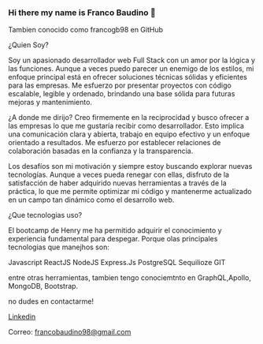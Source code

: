### Hi there my name is Franco Baudino 👋

Tambien conocido como francogb98 en GitHub

¿Quien Soy?

Soy un apasionado desarrollador web Full Stack con un amor por la lógica y las funciones. Aunque a veces puedo parecer un enemigo de los estilos, mi enfoque principal está en ofrecer soluciones técnicas sólidas y eficientes para las empresas. Me esfuerzo por presentar proyectos con código escalable, legible y ordenado, brindando una base sólida para futuras mejoras y mantenimiento.

¿A donde me dirijo?
Creo firmemente en la reciprocidad y busco ofrecer a las empresas lo que me gustaría recibir como desarrollador. Esto implica una comunicación clara y abierta, trabajo en equipo efectivo y un enfoque orientado a resultados. Me esfuerzo por establecer relaciones de colaboración basadas en la confianza y la transparencia.

Los desafíos son mi motivación y siempre estoy buscando explorar nuevas tecnologías. Aunque a veces pueda renegar con ellas, disfruto de la satisfacción de haber adquirido nuevas herramientas a través de la práctica, lo que me permite optimizar mi código y mantenerme actualizado en un campo tan dinámico como el desarrollo web.

¿Que tecnologias uso?

El bootcamp de Henry me ha permitido adquirir el conocimiento y experiencia fundamental para despegar. Porque olas principales tecnologias que manejhos son:

Javascript
ReactJS
NodeJS
Express.Js
PostgreSQL
Sequilioze
GIT

entre otras herramientas, tambien tengo conociemtnto en GraphQL,Apollo, MongoDB, Bootstrap.

no dudes en contactarme!

<a href="www.linkedin.com/in/franco-baudino-228115212">Linkedin</a>


Correo: francobaudino98@gmail.com



